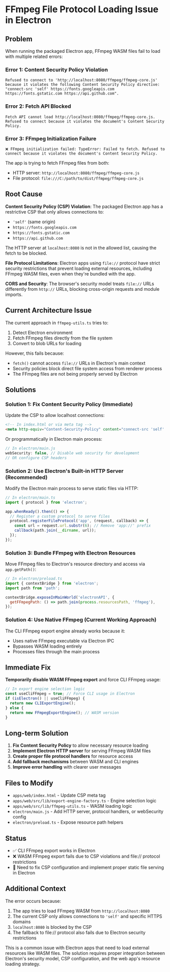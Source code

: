 # FFmpeg File Protocol Loading Issue in Electron

## Problem

When running the packaged Electron app, FFmpeg WASM files fail to load with multiple related errors:

### Error 1: Content Security Policy Violation
```
Refused to connect to 'http://localhost:8080/ffmpeg/ffmpeg-core.js' because it violates the following Content Security Policy directive: "connect-src 'self' https://fonts.googleapis.com https://fonts.gstatic.com https://api.github.com".
```

### Error 2: Fetch API Blocked
```
Fetch API cannot load http://localhost:8080/ffmpeg/ffmpeg-core.js. Refused to connect because it violates the document's Content Security Policy.
```

### Error 3: FFmpeg Initialization Failure
```
❌ FFmpeg initialization failed: TypeError: Failed to fetch. Refused to connect because it violates the document's Content Security Policy.
```

The app is trying to fetch FFmpeg files from both:
- HTTP server: `http://localhost:8080/ffmpeg/ffmpeg-core.js`
- File protocol: `file:///C:/path/to/dist/ffmpeg/ffmpeg-core.js`

## Root Cause

**Content Security Policy (CSP) Violation**: The packaged Electron app has a restrictive CSP that only allows connections to:
- `'self'` (same origin)
- `https://fonts.googleapis.com`
- `https://fonts.gstatic.com` 
- `https://api.github.com`

The HTTP server at `localhost:8080` is not in the allowed list, causing the fetch to be blocked.

**File Protocol Limitations**: Electron apps using `file://` protocol have strict security restrictions that prevent loading external resources, including FFmpeg WASM files, even when they're bundled with the app.

**CORS and Security**: The browser's security model treats `file://` URLs differently from `http://` URLs, blocking cross-origin requests and module imports.

## Current Architecture Issue

The current approach in `ffmpeg-utils.ts` tries to:
1. Detect Electron environment
2. Fetch FFmpeg files directly from the file system
3. Convert to blob URLs for loading

However, this fails because:
- `fetch()` cannot access `file://` URLs in Electron's main context
- Security policies block direct file system access from renderer process
- The FFmpeg files are not being properly served by Electron

## Solutions

### Solution 1: Fix Content Security Policy (Immediate)

Update the CSP to allow localhost connections:

```html
<!-- In index.html or via meta tag -->
<meta http-equiv="Content-Security-Policy" content="connect-src 'self' http://localhost:8080 https://fonts.googleapis.com https://fonts.gstatic.com https://api.github.com">
```

Or programmatically in Electron main process:
```javascript
// In electron/main.js
webSecurity: false, // Disable web security for development
// OR configure CSP headers
```

### Solution 2: Use Electron's Built-in HTTP Server (Recommended)

Modify the Electron main process to serve static files via HTTP:

```javascript
// In electron/main.ts
import { protocol } from 'electron';

app.whenReady().then(() => {
  // Register a custom protocol to serve files
  protocol.registerFileProtocol('app', (request, callback) => {
    const url = request.url.substr(6); // Remove 'app://' prefix
    callback(path.join(__dirname, url));
  });
});
```

### Solution 3: Bundle FFmpeg with Electron Resources

Move FFmpeg files to Electron's resource directory and access via `app.getPath()`:

```javascript
// In electron/preload.ts
import { contextBridge } from 'electron';
import path from 'path';

contextBridge.exposeInMainWorld('electronAPI', {
  getFFmpegPath: () => path.join(process.resourcesPath, 'ffmpeg'),
});
```

### Solution 4: Use Native FFmpeg (Current Working Approach)

The CLI FFmpeg export engine already works because it:
- Uses native FFmpeg executable via Electron IPC
- Bypasses WASM loading entirely
- Processes files through the main process

## Immediate Fix

**Temporarily disable WASM FFmpeg export** and force CLI FFmpeg usage:

```typescript
// In export engine selection logic
const useCliFFmpeg = true; // Force CLI usage in Electron
if (isElectron() || useCliFFmpeg) {
  return new CLIExportEngine();
} else {
  return new FFmpegExportEngine(); // WASM version
}
```

## Long-term Solution

1. **Fix Content Security Policy** to allow necessary resource loading
2. **Implement Electron HTTP server** for serving FFmpeg WASM files
3. **Create proper file protocol handlers** for resource access
4. **Add fallback mechanisms** between WASM and CLI engines
5. **Improve error handling** with clearer user messages

## Files to Modify

- `apps/web/index.html` - Update CSP meta tag
- `apps/web/src/lib/export-engine-factory.ts` - Engine selection logic
- `apps/web/src/lib/ffmpeg-utils.ts` - WASM loading logic
- `electron/main.js` - Add HTTP server, protocol handlers, or webSecurity config
- `electron/preload.ts` - Expose resource path helpers

## Status

- ✅ CLI FFmpeg export works in Electron
- ❌ WASM FFmpeg export fails due to CSP violations and file:// protocol restrictions
- 🔄 Need to fix CSP configuration and implement proper static file serving in Electron

## Additional Context

The error occurs because:
1. The app tries to load FFmpeg WASM from `http://localhost:8080`
2. The current CSP only allows connections to `'self'` and specific HTTPS domains
3. `localhost:8080` is blocked by the CSP
4. The fallback to file:// protocol also fails due to Electron security restrictions

This is a common issue with Electron apps that need to load external resources like WASM files. The solution requires proper integration between Electron's security model, CSP configuration, and the web app's resource loading strategy.
